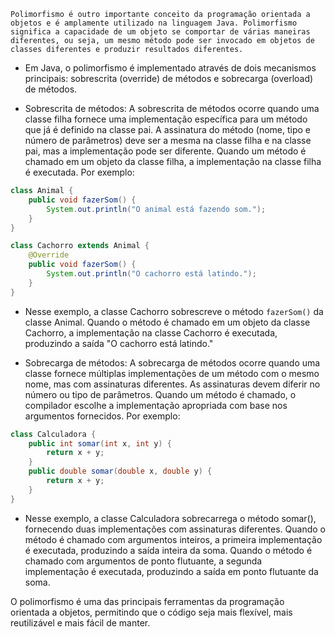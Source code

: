  `` Polimorfismo é outro importante conceito da programação orientada a objetos e é amplamente utilizado na linguagem Java. Polimorfismo significa a capacidade de um objeto se comportar de várias maneiras diferentes, ou seja, um mesmo método pode ser invocado em objetos de classes diferentes e produzir resultados diferentes. ``

- Em Java, o polimorfismo é implementado através de dois mecanismos principais: sobrescrita (override) de métodos e sobrecarga (overload) de métodos.

- Sobrescrita de métodos: A sobrescrita de métodos ocorre quando uma classe filha fornece uma implementação específica para um método que já é definido na classe pai. A assinatura do método (nome, tipo e número de parâmetros) deve ser a mesma na classe filha e na classe pai, mas a implementação pode ser diferente. Quando um método é chamado em um objeto da classe filha, a implementação na classe filha é executada. Por exemplo:

```Java
class Animal {
    public void fazerSom() {
        System.out.println("O animal está fazendo som.");
    }
}

class Cachorro extends Animal {
    @Override
    public void fazerSom() {
        System.out.println("O cachorro está latindo.");
    }
}
```

- Nesse exemplo, a classe Cachorro sobrescreve o método ```fazerSom()``` da classe Animal. Quando o método é chamado em um objeto da classe Cachorro, a implementação na classe Cachorro é executada, produzindo a saída "O cachorro está latindo."

- Sobrecarga de métodos: A sobrecarga de métodos ocorre quando uma classe fornece múltiplas implementações de um método com o mesmo nome, mas com assinaturas diferentes. As assinaturas devem diferir no número ou tipo de parâmetros. Quando um método é chamado, o compilador escolhe a implementação apropriada com base nos argumentos fornecidos. Por exemplo:

```Java
class Calculadora {
    public int somar(int x, int y) {
        return x + y;
    }
    public double somar(double x, double y) {
        return x + y;
    }
}
```
- Nesse exemplo, a classe Calculadora sobrecarrega o método somar(), fornecendo duas implementações com assinaturas diferentes. Quando o método é chamado com argumentos inteiros, a primeira implementação é executada, produzindo a saída inteira da soma. Quando o método é chamado com argumentos de ponto flutuante, a segunda implementação é executada, produzindo a saída em ponto flutuante da soma.

O polimorfismo é uma das principais ferramentas da programação orientada a objetos, permitindo que o código seja mais flexível, mais reutilizável e mais fácil de manter.
